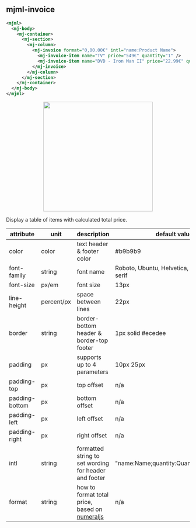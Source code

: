 ## mjml-invoice

```xml
<mjml>
  <mj-body>
    <mj-container>
      <mj-section>
        <mj-column>
          <mj-invoice format="0,00.00€" intl="name:Product Name">
            <mj-invoice-item name="TV" price="549€" quantity="1" />
            <mj-invoice-item name="DVD - Iron Man II" price="22.99€" quantity="2" />
          </mj-invoice>
        </mj-column>
      </mj-section>
    </mj-container>
  </mj-body>
</mjml>
```

<p align="center">
  <img width="300px" src="https://cloud.githubusercontent.com/assets/2217014/13403338/c81697b8-df14-11e5-8cfb-6e5b3e6b7ade.png" />
</p>

Display a table of items with calculated total price.

attribute       | unit        | description                                           | default value
----------------|-------------|-------------------------------------------------------|--------------
color           | color       | text header & footer color                            | #b9b9b9
font-family     | string      | font name                                             | Roboto, Ubuntu, Helvetica, Arial, sans-serif
font-size       | px/em       | font size                                             | 13px
line-height     | percent/px  | space between lines                                   | 22px
border          | string      | border-bottom header & border-top footer              | 1px solid #ecedee
padding         | px          | supports up to 4 parameters                           | 10px 25px
padding-top     | px          | top offset                                            | n/a
padding-bottom  | px          | bottom offset                                         | n/a
padding-left    | px          | left offset                                           | n/a
padding-right   | px          | right offset                                          | n/a
intl            | string      | formatted string to set wording for header and footer | "name:Name;quantity:Quantity;price:Price"
format   	      | string      | how to format total price, based on [numeraljs](http://numeraljs.com/) | n/a
